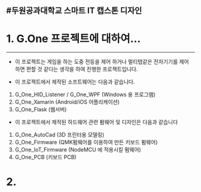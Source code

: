 #두원공과대학교 스마트 IT 캡스톤 디자인
---
# 1. G.One 프로젝트에 대하여...
---
- 이 프로젝트는 게임을 하는 도중 전등을 제어 하거나 멀티탭같은 전자기기를 제어 하면 편할 것 같다는 생각을 하여 진행한 프로젝트입니다.

- 이 프로젝트에서 제작된 소프트웨어는 다음과 같습니다.

1. G_One_HID_Listener / G_One_WPF (Windows 용 프로그램)
2. G_One_Xamarin (Android/iOS 어플리케이션)
3. G_One_Flask (웹서버)

- 이 프로젝트에서 제작된 하드웨어 관련 펌웨어 및 디자인은 다음과 같습니다

1. G_One_AutoCad (3D 프린터용 모델링)
2. G_One_Firmware (QMK펌웨어를 이용하여 만든 키보드 펌웨어)
3. G_One_IoT_Firmware (NodeMCU 에 적용시킬 펌웨어)
4. G_One_PCB (키보드 PCB)

# 2. 